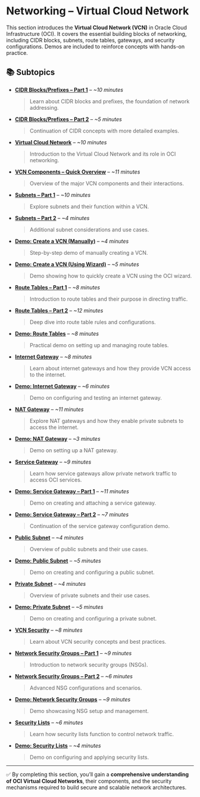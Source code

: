 # Networking – Virtual Cloud Network  

This section introduces the **Virtual Cloud Network (VCN)** in Oracle Cloud Infrastructure (OCI). It covers the essential building blocks of networking, including CIDR blocks, subnets, route tables, gateways, and security configurations. Demos are included to reinforce concepts with hands-on practice.  

## 📚 Subtopics  

- [**CIDR Blocks/Prefixes – Part 1**](CIDR-Blocks-Prefixes-Part1.md) – *~10 minutes*  
  > Learn about CIDR blocks and prefixes, the foundation of network addressing.  

- [**CIDR Blocks/Prefixes – Part 2**](CIDR-Blocks-Prefixes-Part2.md) – *~5 minutes*  
  > Continuation of CIDR concepts with more detailed examples.  

- [**Virtual Cloud Network**](Virtual-Cloud-Network.md) – *~10 minutes*  
  > Introduction to the Virtual Cloud Network and its role in OCI networking.  

- [**VCN Components – Quick Overview**](VCN-Components-Quick-Overview.md) – *~11 minutes*  
  > Overview of the major VCN components and their interactions.  

- [**Subnets – Part 1**](Subnets-Part1.md) – *~10 minutes*  
  > Explore subnets and their function within a VCN.  

- [**Subnets – Part 2**](Subnets-Part2.md) – *~4 minutes*  
  > Additional subnet considerations and use cases.  

- [**Demo: Create a VCN (Manually)**](Demo-Create-a-VCN-Manually.md) – *~4 minutes*  
  > Step-by-step demo of manually creating a VCN.  

- [**Demo: Create a VCN (Using Wizard)**](Demo-Create-a-VCN-Using-Wizard.md) – *~5 minutes*  
  > Demo showing how to quickly create a VCN using the OCI wizard.  

- [**Route Tables – Part 1**](Route-Tables-Part1.md) – *~8 minutes*  
  > Introduction to route tables and their purpose in directing traffic.  

- [**Route Tables – Part 2**](Route-Tables-Part2.md) – *~12 minutes*  
  > Deep dive into route table rules and configurations.  

- [**Demo: Route Tables**](Demo-Route-Tables.md) – *~8 minutes*  
  > Practical demo on setting up and managing route tables.  

- [**Internet Gateway**](Internet-Gateway.md) – *~8 minutes*  
  > Learn about internet gateways and how they provide VCN access to the internet.  

- [**Demo: Internet Gateway**](Demo-Internet-Gateway.md) – *~6 minutes*  
  > Demo on configuring and testing an internet gateway.  

- [**NAT Gateway**](NAT-Gateway.md) – *~11 minutes*  
  > Explore NAT gateways and how they enable private subnets to access the internet.  

- [**Demo: NAT Gateway**](Demo-NAT-Gateway.md) – *~3 minutes*  
  > Demo on setting up a NAT gateway.  

- [**Service Gateway**](Service-Gateway.md) – *~9 minutes*  
  > Learn how service gateways allow private network traffic to access OCI services.  

- [**Demo: Service Gateway – Part 1**](Demo-Service-Gateway-Part1.md) – *~11 minutes*  
  > Demo on creating and attaching a service gateway.  

- [**Demo: Service Gateway – Part 2**](Demo-Service-Gateway-Part2.md) – *~7 minutes*  
  > Continuation of the service gateway configuration demo.  

- [**Public Subnet**](Public-Subnet.md) – *~4 minutes*  
  > Overview of public subnets and their use cases.  

- [**Demo: Public Subnet**](Demo-Public-Subnet.md) – *~5 minutes*  
  > Demo on creating and configuring a public subnet.  

- [**Private Subnet**](Private-Subnet.md) – *~4 minutes*  
  > Overview of private subnets and their use cases.  

- [**Demo: Private Subnet**](Demo-Private-Subnet.md) – *~5 minutes*  
  > Demo on creating and configuring a private subnet.  

- [**VCN Security**](VCN-Security.md) – *~8 minutes*  
  > Learn about VCN security concepts and best practices.  

- [**Network Security Groups – Part 1**](Network-Security-Group-Part1.md) – *~9 minutes*  
  > Introduction to network security groups (NSGs).  

- [**Network Security Groups – Part 2**](Network-Security-Group-Part2.md) – *~6 minutes*  
  > Advanced NSG configurations and scenarios.  

- [**Demo: Network Security Groups**](Demo-Network-Security-Group.md) – *~9 minutes*  
  > Demo showcasing NSG setup and management.  

- [**Security Lists**](Security-List.md) – *~6 minutes*  
  > Learn how security lists function to control network traffic.  

- [**Demo: Security Lists**](Demo-Security-List.md) – *~4 minutes*  
  > Demo on configuring and applying security lists.  

---

✅ By completing this section, you’ll gain a **comprehensive understanding of OCI Virtual Cloud Networks**, their components, and the security mechanisms required to build secure and scalable network architectures.  
